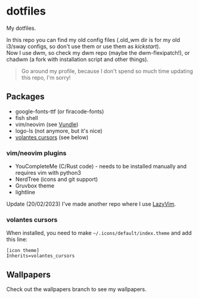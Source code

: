 # dotfiles
My dotfiles.

In this repo you can find my old config files (.old_wm dir is for my old i3/sway configs, so don't use them or use them as *kickstart*).  
Now I use dwm, so check my dwm repo (maybe the dwm-flexipatch!), or chadwm (a fork with installation script and other things).

> Go around my profile, because I don't spend so much time updating this repo, I'm sorry!

## Packages
- google-fonts-ttf (or firacode-fonts)
- fish shell
- vim/neovim (see [Vundle](https://github.com/VundleVim/Vundle.vim))
- logo-ls (not anymore, but it's nice)
- [volantes cursors](https://github.com/varlesh/volantes-cursors) (see below)

### vim/neovim plugins
- YouCompleteMe (C/Rust code) - needs to be installed manually and requires vim with python3
- NerdTree (icons and git support)
- Gruvbox theme
- lightline

Update (20/02/2023)
I've made another repo where I use [LazyVim](https://github.com/FrancescoXD/lazyvim-config).

### volantes cursors
When installed, you need to make `~/.icons/default/index.theme` and add this line:
```
[icon theme]
Inherits=volantes_cursors
```

## Wallpapers
Check out the wallpapers branch to see my wallpapers.

